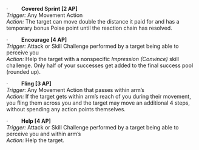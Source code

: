 ·         **Covered Sprint \[2 AP]**  
_Trigger:_ Any Movement Action  
_Action:_ The target can move double the distance it paid for and has a temporary bonus Poise point until the reaction chain has resolved.

·         **Encourage \[4 AP]**  
_Trigger:_ Attack or Skill Challenge performed by a target being able to perceive you  
_Action:_ Help the target with a nonspecific _Impression (Convince)_ skill challenge. Only half of your successes get added to the final success pool (rounded up).

·         **Fling \[3 AP]**  
_Trigger_: Any Movement Action that passes within arm’s  
_Action:_ If the target gets within arm’s reach of you during their movement, you fling them across you and the target may move an additional 4 steps, without spending any action points themselves.

·         **Help \[4 AP]**  
_Trigger:_ Attack or Skill Challenge performed by a target being able to perceive you and within arm’s  
_Action:_ Help the target.